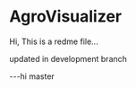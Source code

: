 AgroVisualizer
==============
Hi, This is a redme file...


updated in development branch


---hi master